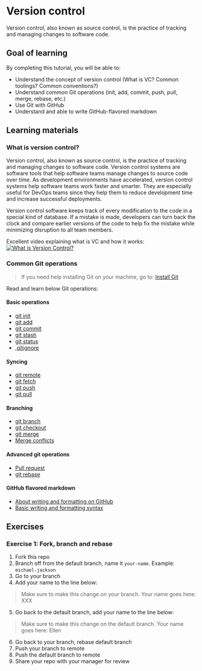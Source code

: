 # Version control
Version control, also known as source control, is the practice of tracking and managing changes to software code.  

## Goal of learning
By completing this tutorial, you will be able to:
- Understand the concept of version control (What is VC? Common toolings? Common conventions?)
- Understand common Git operations (init, add, commit, push, pull, merge, rebase, etc.)
- Use Git with GitHub
- Understand and able to write GitHub-flavored markdown

## Learning materials
### What is version control?
Version control, also known as source control, is the practice of tracking and managing changes to software code. Version control systems are software tools that help software teams manage changes to source code over time. As development environments have accelerated, version control systems help software teams work faster and smarter. They are especially useful for DevOps teams since they help them to reduce development time and increase successful deployments.

Version control software keeps track of every modification to the code in a special kind of database. If a mistake is made, developers can turn back the clock and compare earlier versions of the code to help fix the mistake while minimizing disruption to all team members.  

Excellent video explaining what is VC and how it works:  
[![What is Version Control?](https://img.youtube.com/vi/xQujH0ElTUg/0.jpg)](https://www.youtube.com/watch?v=xQujH0ElTUg)

### Common Git operations
> If you need help installing Git on your machine, go to: [Install Git
](https://www.atlassian.com/git/tutorials/install-git)

Read and learn below Git operations:

#### Basic operations
- [git init](https://www.atlassian.com/git/tutorials/setting-up-a-repository/git-init)
- [git add](https://www.atlassian.com/git/tutorials/saving-changes)
- [git commit](https://www.atlassian.com/git/tutorials/saving-changes/git-commit)
- [git stash](https://www.atlassian.com/git/tutorials/saving-changes/git-stash)
- [git status](https://www.atlassian.com/git/tutorials/inspecting-a-repository)
- [.gitignore](https://www.atlassian.com/git/tutorials/saving-changes/gitignore)

#### Syncing
- [git remote](https://www.atlassian.com/git/tutorials/syncing)
- [git fetch](https://www.atlassian.com/git/tutorials/syncing/git-fetch)
- [git push](https://www.atlassian.com/git/tutorials/syncing/git-push)
- [git pull](https://www.atlassian.com/git/tutorials/syncing/git-pull)

#### Branching
- [git branch](https://www.atlassian.com/git/tutorials/using-branches)
- [git checkout](https://www.atlassian.com/git/tutorials/using-branches/git-checkout)
- [git merge](https://www.atlassian.com/git/tutorials/using-branches/git-merge)
- [Merge conflicts](https://www.atlassian.com/git/tutorials/using-branches/merge-conflicts)

#### Advanced git operations
- [Pull request](https://docs.github.com/en/pull-requests/collaborating-with-pull-requests/proposing-changes-to-your-work-with-pull-requests/creating-a-pull-request)
- [git rebase](https://www.atlassian.com/git/tutorials/rewriting-history/git-rebase)

#### GitHub flavored markdown
- [About writing and formatting on GitHub](https://docs.github.com/en/get-started/writing-on-github/getting-started-with-writing-and-formatting-on-github/about-writing-and-formatting-on-github)
- [Basic writing and formatting syntax](https://docs.github.com/en/get-started/writing-on-github/getting-started-with-writing-and-formatting-on-github/basic-writing-and-formatting-syntax)

## Exercises

### Exercise 1: Fork, branch and rebase
1. Fork this repo
2. Branch off from the default branch, name it `your-name`. Example: `michael-jackson`
3. Go to your branch
4. Add your name to the line below:
> Make sure to make this change on your branch. Your name goes here: XXX
5. Go back to the default branch, add your name to the line below:
> Make sure to make this change on the default branch. Your name goes here: Ellen
6. Go back to your branch, rebase default branch
7. Push your branch to remote
8. Push the default branch to remote
9. Share your repo with your manager for review